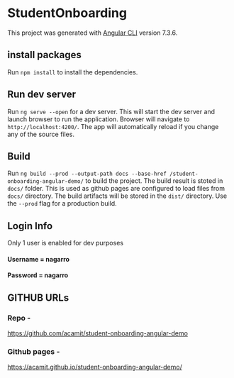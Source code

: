 # StudentOnboarding

This project was generated with [Angular CLI](https://github.com/angular/angular-cli) version 7.3.6.

## install packages

Run `npm install` to install the dependencies. 

## Run dev server

Run `ng serve --open` for a dev server.
This will start the dev server and launch browser to run the application. Browser will navigate to `http://localhost:4200/`. The app will automatically reload if you change any of the source files.

## Build

Run `ng build --prod --output-path docs --base-href /student-onboarding-angular-demo/` to build the project. The build result is stoted in `docs/` folder. This is used as github pages are configured to load files from `docs/` directory. The build artifacts will be stored in the `dist/` directory.  Use the `--prod` flag for a production build.

## Login Info
Only 1 user is enabled for dev purposes
#### Username = nagarro
#### Password = nagarro

## GITHUB URLs
### Repo - 
https://github.com/acamit/student-onboarding-angular-demo
### Github pages - 
https://acamit.github.io/student-onboarding-angular-demo/
